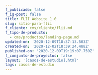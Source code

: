 ```yaml
---
f_publicado: false
f_ig-post: false
title: FLII Website 1.0
slug: sitio-para-flii
f_cliente: cms/cliente/flii.md
f_tipo-de-producto:
  - cms/productos/landing-page.md
updated-on: '2020-12-09T18:37:13.503Z'
created-on: '2020-12-02T18:39:24.488Z'
published-on: '2020-12-09T19:19:07.759Z'
f_conjunto-de-proyectos: false
layout: '[casos-de-estudio].html'
tags: casos-de-estudio
---
```



